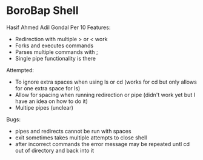 # BoroBap Shell
Hasif Ahmed Adil Gondal Per 10
Features:
- Redirection with multiple > or < work
- Forks and executes commands 
- Parses multiple commands with ;
- Single pipe functionality is there

Attempted:
- To ignore extra spaces when using ls or cd (works for cd but only allows for one extra space for ls)
- Allow for spacing when running redirection or pipe (didn't work yet but I have an idea on how to do it)
- Multipe pipes (unclear)

Bugs:
- pipes and redirects cannot be run with spaces 
- exit sometimes takes multiple attempts to close shell
- after incorrect commands the error message may be repeated untl cd out of directory and back into it

